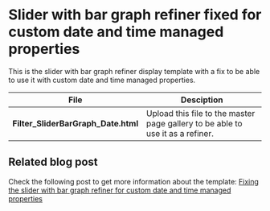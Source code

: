 Slider with bar graph refiner fixed for custom date and time managed properties
================

This is the slider with bar graph refiner display template with a fix to be able to use it with custom date and time managed properties.

File | Desciption
--- | ---
__Filter_SliderBarGraph_Date.html__ | Upload this file to the master page gallery to be able to use it as a refiner.

Related blog post
-------
Check the following post to get more information about the template: [Fixing the slider with bar graph refiner for custom date and time managed properties](http://www.eliostruyf.com/fixing-slider-bar-graph-refiner-custom-date-time-managed-properties/)


